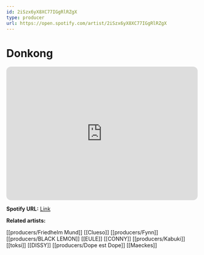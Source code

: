 ```yaml
---
id: 2iSzx6yX8XC77IGgRlRZgX
type: producer
url: https://open.spotify.com/artist/2iSzx6yX8XC77IGgRlRZgX
---
```

# Donkong

<iframe style="border-radius:12px" src="https://open.spotify.com/embed/artist/2iSzx6yX8XC77IGgRlRZgX" width="100%" height="352" frameBorder="0" allowfullscreen="" allow="autoplay; clipboard-write; encrypted-media; fullscreen; picture-in-picture" loading="lazy"></iframe>

**Spotify URL:** [Link](https://open.spotify.com/artist/2iSzx6yX8XC77IGgRlRZgX)

**Related artists:**

[[producers/Friedhelm Mund]]
[[Clueso]]
[[producers/Fynn]]
[[producers/BLACK LEMON]]
[[EULE]]
[[CONNY]]
[[producers/Kabuki]]
[[toksi]]
[[DISSY]]
[[producers/Dope est Dope]]
[[Maeckes]]

